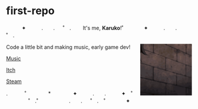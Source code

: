 # first-repo
　　　✦　　　.　　. 　 ˚　.　　 It's me, **Karuko**!˚　　　　✦　　　.　　. 　 ˚　.　　　　 


<img align="right" width="140" height="140" src="https://github.com/Nawkaruko/First-Repo/blob/main/assets/raphtalia.gif">


Code a little bit and making music, early game dev! 

[Music](https://band.link/Nawkaruko)

[Itch](https://nawkaruko.itch.io/)

[Steam](https://steamcommunity.com/id/nawkaruko)

.   　　˚　　 　　*　　 　　✦　　　.　　.　　　✦　˚ 　　　　 ˚　.˚　　　　　　.　　. 　 ˚　.　˚　　　　✦　　　
